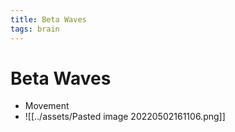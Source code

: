 ```yaml
---
title: Beta Waves
tags: brain
---
```


# Beta Waves
- Movement
- ![[../assets/Pasted image 20220502161106.png]]


























